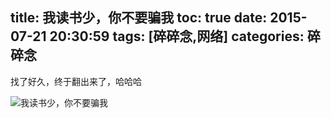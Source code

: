 title: 我读书少，你不要骗我
toc: true
date: 2015-07-21 20:30:59
tags: [碎碎念,网络]
categories: 碎碎念
---

找了好久，终于翻出来了，哈哈哈


![我读书少，你不要骗我](https://dn-nimages.qbox.me/2015/07/wodushushaonibuyaopianwo.gif)
